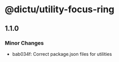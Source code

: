 # @dictu/utility-focus-ring

## 1.1.0

### Minor Changes

- bab034f: Correct package.json files for utilities
